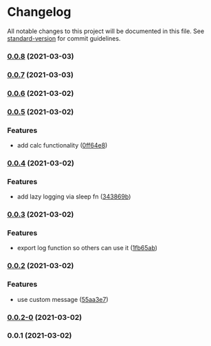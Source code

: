 # Changelog

All notable changes to this project will be documented in this file. See [standard-version](https://github.com/conventional-changelog/standard-version) for commit guidelines.

### [0.0.8](https://github.com/5alidz/test-git-workflow/compare/v0.0.7...v0.0.8) (2021-03-03)

### [0.0.7](https://github.com/5alidz/test-git-workflow/compare/v0.0.6...v0.0.7) (2021-03-03)

### [0.0.6](https://github.com/5alidz/test-git-workflow/compare/v0.0.5...v0.0.6) (2021-03-02)

### [0.0.5](https://github.com/5alidz/test-git-workflow/compare/v0.0.4...v0.0.5) (2021-03-02)


### Features

* add calc functionality ([0ff64e8](https://github.com/5alidz/test-git-workflow/commit/0ff64e89a6c5412ff31a67008a4bf10aa7fb61c6))

### [0.0.4](https://github.com/5alidz/test-git-workflow/compare/v0.0.3...v0.0.4) (2021-03-02)


### Features

* add lazy logging via sleep fn ([343869b](https://github.com/5alidz/test-git-workflow/commit/343869bb54c82afd4e39c9be8d28137c667d77cb))

### [0.0.3](https://github.com/5alidz/test-git-workflow/compare/v0.0.2...v0.0.3) (2021-03-02)


### Features

* export log function so others can use it ([1fb65ab](https://github.com/5alidz/test-git-workflow/commit/1fb65ab9a6786cc02974c35483307fd516cb9abf))

### [0.0.2](https://github.com/5alidz/test-git-workflow/compare/v0.0.2-0...v0.0.2) (2021-03-02)


### Features

* use custom message ([55aa3e7](https://github.com/5alidz/test-git-workflow/commit/55aa3e76c45baebcde0547cac9b0d4aa58e2aaeb))

### [0.0.2-0](https://github.com/5alidz/test-git-workflow/compare/v0.0.1...v0.0.2-0) (2021-03-02)

### 0.0.1 (2021-03-02)
